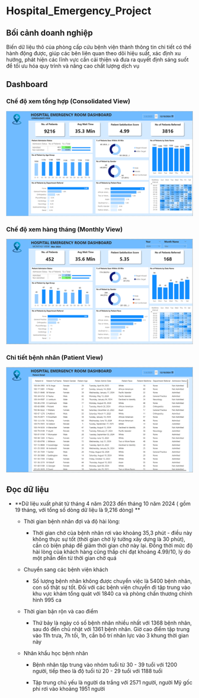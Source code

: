 # Hospital_Emergency_Project

## Bối cảnh doanh nghiệp

Biến dữ liệu thô của phòng cấp cứu bệnh viện thành thông tin chi tiết có thể hành động được, giúp các bên liên quan theo dõi hiệu suất, xác định xu hướng, phát hiện các lĩnh vực cần cải thiện và đưa ra quyết định sáng suốt để tối ưu hóa quy trình và nâng cao chất lượng dịch vụ

## Dashboard

### Chế độ xem tổng hợp (Consolidated View)

![Overview](ConsolidatedView.png)

### Chế độ xem hàng tháng (Monthly View)

![Overview](MonthlyView.png)

### Chi tiết bệnh nhân (Patient View) 

![Overview](PatientDetail.png)

## Đọc dữ liệu 

+ **Dữ liệu xuất phát từ tháng 4 năm 2023 đến tháng 10 năm 2024 ( gồm 19 tháng, với tổng số dòng dữ liệu là 9,216 dòng) **

  + Thời gian bệnh nhân đợi và độ hài lòng:

     + Thời gian chờ của bệnh nhân rơi vào khoảng 35,3 phút - điều này không thực sự tốt (thời gian chờ lý tưởng xây dựng là 30 phút), cần có biện pháp để giảm thời gian chờ này lại. Đồng thời mức độ hài lòng của khách hàng cũng thấp chỉ đạt khoảng 4.99/10, lý do một phần đến từ thời gian chờ quá

  + Chuyển sang các bệnh viện khách

     + Số lượng bệnh nhân không được chuyển việc là 5400 bệnh nhân, con số thật sự tốt. Đối với các bệnh viện chuyển đi tập trung vào khu vực khám tổng quát với 1840 ca và phòng chấn thương chỉnh hình 995 ca
   
  + Thời gian bận rộn và cao điểm

     + Thứ bảy là ngày có số bệnh nhân nhiều nhất với 1368 bệnh nhân, sau đó đến chủ nhật với 1361 bệnh nhân. Giờ cao điểm tập trung vào 11h trưa, 7h tối, 1h, cần bố trí nhân lực vào 3 khung thời gian này
 
  + Nhân khẩu học bệnh nhân

     + Bệnh nhân tập trung vào nhóm tuổi từ 30 - 39 tuổi với 1200 người, tiếp theo là độ tuổi từ 20 - 29 tuổi với 1188 tuổi
   
     + Tập trung chủ yếu là người da trắng với 2571 người, người Mỹ gốc phi rơi vào khoảng 1951 người
   





